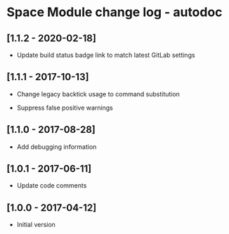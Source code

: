 # Space Module change log - autodoc

## [1.1.2 - 2020-02-18]

* Update build status badge link to match latest GitLab settings


## [1.1.1 - 2017-10-13]

* Change legacy backtick usage to command substitution

* Suppress false positive warnings


## [1.1.0 - 2017-08-28]

+ Add debugging information


## [1.0.1 - 2017-06-11]

* Update code comments


## [1.0.0 - 2017-04-12]

+ Initial version
